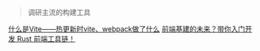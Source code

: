 > 调研主流的构建工具

[什么是Vite——热更新时vite、webpack做了什么](https://blog.csdn.net/qq_44170108/article/details/134400831)
[前端基建的未来？带你入门开发 Rust 前端工具链！](https://juejin.cn/post/7270152997165432871)